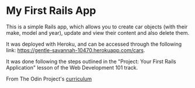 # My First Rails App

This is a simple Rails app, which allows you to create car objects (with their make, model and year), update and view their content and also delete them.

It was deployed with Heroku, and can be accessed through the following link: https://gentle-savannah-10470.herokuapp.com/cars.

It was done following the steps outlined in the "Project: Your First Rails Application" lesson of the Web Development 101 track.

From The Odin Project's [curriculum](https://www.theodinproject.com/courses/web-development-101/lessons/your-first-rails-application)
